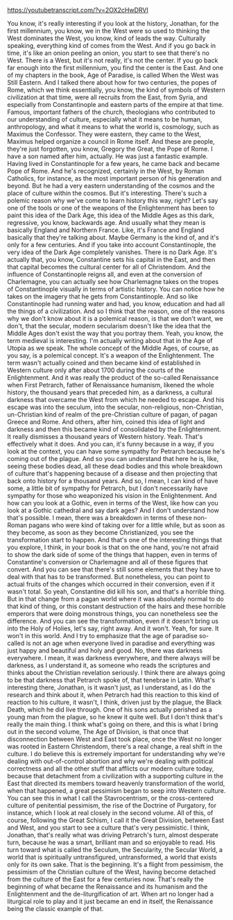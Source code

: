 https://youtubetranscript.com/?v=2OX2cHwDRVI

 You know, it's really interesting if you look at the history, Jonathan, for the first millennium, you know, we in the West were so used to thinking the West dominates the West, you know, kind of leads the way. Culturally speaking, everything kind of comes from the West. And if you go back in time, it's like an onion peeling an onion, you start to see that there's no West. There is a West, but it's not really, it's not the center. If you go back far enough into the first millennium, you find the center is the East. And one of my chapters in the book, Age of Paradise, is called When the West was Still Eastern. And I talked there about how for two centuries, the popes of Rome, which we think essentially, you know, the kind of symbols of Western civilization at that time, were all recruits from the East, from Syria, and especially from Constantinople and eastern parts of the empire at that time. Famous, important fathers of the church, theologians who contributed to our understanding of culture, especially what it means to be human, anthropology, and what it means to what the world is, cosmology, such as Maximus the Confessor. They were eastern, they came to the West, Maximus helped organize a council in Rome itself. And these are people, they're just forgotten, you know, Gregory the Great, the Pope of Rome. I have a son named after him, actually. He was just a fantastic example. Having lived in Constantinople for a few years, he came back and became Pope of Rome. And he's recognized, certainly in the West, by Roman Catholics, for instance, as the most important person of his generation and beyond. But he had a very eastern understanding of the cosmos and the place of culture within the cosmos. But it's interesting. There's such a polemic reason why we've come to learn history this way, right? Let's say one of the tools or one of the weapons of the Enlightenment has been to paint this idea of the Dark Age, this idea of the Middle Ages as this dark, regressive, you know, backwards age. And usually what they mean is basically England and Northern France. Like, it's France and England basically that they're talking about. Maybe Germany is the kind of, and it's only for a few centuries. And if you take into account Constantinople, the very idea of the Dark Age completely vanishes. There is no Dark Age. It's actually that, you know, Constantine sets his capital in the East, and then that capital becomes the cultural center for all of Christendom. And the influence of Constantinople reigns all, and even at the conversion of Charlemagne, you can actually see how Charlemagne takes on the tropes of Constantinople visually in terms of artistic history. You can notice how he takes on the imagery that he gets from Constantinople. And so like Constantinople had running water and had, you know, education and had all the things of a civilization. And so I think that the reason, one of the reasons why we don't know about it is a polemical reason, is that we don't want, we don't, that the secular, modern secularism doesn't like the idea that the Middle Ages don't exist the way that you portray them. Yeah, you know, the term medieval is interesting. I'm actually writing about that in the Age of Utopia as we speak. The whole concept of the Middle Ages, of course, as you say, is a polemical concept. It's a weapon of the Enlightenment. The term wasn't actually coined and then became kind of established in Western culture only after about 1700 during the courts of the Enlightenment. And it was really the product of the so-called Renaissance when First Petrarch, father of Renaissance humanism, likened the whole history, the thousand years that preceded him, as a darkness, a cultural darkness that overcame the West from which he needed to escape. And his escape was into the seculum, into the secular, non-religious, non-Christian, un-Christian kind of realm of the pre-Christian culture of pagan, of pagan Greece and Rome. And others, after him, coined this idea of light and darkness and then this became kind of consolidated by the Enlightenment. It really dismisses a thousand years of Western history. Yeah. That's effectively what it does. And you can, it's funny because in a way, if you look at the context, you can have some sympathy for Petrarch because he's coming out of the plague. And so you can understand that here he is, like, seeing these bodies dead, all these dead bodies and this whole breakdown of culture that's happening because of a disease and then projecting that back onto history for a thousand years. And so, I mean, I can kind of have some, a little bit of sympathy for Petrarch, but I don't necessarily have sympathy for those who weaponized his vision in the Enlightenment. And how can you look at a Gothic, even in terms of the West, like how can you look at a Gothic cathedral and say dark ages? And I don't understand how that's possible. I mean, there was a breakdown in terms of these non-Roman pagans who were kind of taking over for a little while, but as soon as they become, as soon as they become Christianized, you see the transformation start to happen. And that's one of the interesting things that you explore, I think, in your book is that on the one hand, you're not afraid to show the dark side of some of the things that happen, even in terms of Constantine's conversion or Charlemagne and all of these figures that convert. And you can see that there's still some elements that they have to deal with that has to be transformed. But nonetheless, you can point to actual fruits of the changes which occurred in their conversion, even if it wasn't total. So yeah, Constantine did kill his son, and that's a horrible thing. But in that change from a pagan world where it was absolutely normal to do that kind of thing, or this constant destruction of the hairs and these horrible emperors that were doing monstrous things, you can nonetheless see the difference. And you can see the transformation, even if it doesn't bring us into the Holy of Holies, let's say, right away. And it won't. Yeah, for sure. It won't in this world. And I try to emphasize that the age of paradise so-called is not an age when everyone lived in paradise and everything was just happy and beautiful and holy and good. No, there was darkness everywhere. I mean, it was darkness everywhere, and there always will be darkness, as I understand it, as someone who reads the scriptures and thinks about the Christian revelation seriously. I think there are always going to be that darkness that Petrarch spoke of, that tenebrae in Latin. What's interesting there, Jonathan, is it wasn't just, as I understand, as I do the research and think about it, when Petrarch had this reaction to this kind of reaction to his culture, it wasn't, I think, driven just by the plague, the Black Death, which he did live through. One of his sons actually perished as a young man from the plague, so he knew it quite well. But I don't think that's really the main thing. I think what's going on there, and this is what I bring out in the second volume, The Age of Division, is that once that disconnection between West and East took place, once the West no longer was rooted in Eastern Christendom, there's a real change, a real shift in the culture. I do believe this is extremely important for understanding why we're dealing with out-of-control abortion and why we're dealing with political correctness and all the other stuff that afflicts our modern culture today, because that detachment from a civilization with a supporting culture in the East that directed its members toward heavenly transformation of the world, when that happened, a great pessimism began to seep into Western culture. You can see this in what I call the Stavrocentrism, or the cross-centered culture of penitential pessimism, the rise of the Doctrine of Purgatory, for instance, which I look at real closely in the second volume. All of this, of course, following the Great Schism, I call it the Great Division, between East and West, and you start to see a culture that's very pessimistic. I think, Jonathan, that's really what was driving Petrarch's turn, almost desperate turn, because he was a smart, brilliant man and so enjoyable to read. His turn toward what is called the Seculum, the Secularity, the Secular World, a world that is spiritually untransfigured, untransformed, a world that exists only for its own sake. That is the beginning. It's a flight from pessimism, the pessimism of the Christian culture of the West, having become detached from the culture of the East for a few centuries now. That's really the beginning of what became the Renaissance and its humanism and the Enlightenment and the de-liturgification of art. When art no longer had a liturgical role to play and it just became an end in itself, the Renaissance being the classic example of that.